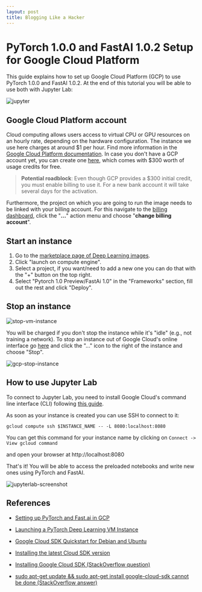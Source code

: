 ```yaml
---
layout: post
title: Blogging Like a Hacker
---
```


# PyTorch 1.0.0 and FastAI 1.0.2 Setup for Google Cloud Platform

This guide explains how to set up Google Cloud Platform (GCP) to use PyTorch 1.0.0 and FastAI 1.0.2. At the end of this tutorial you will be able to use both with Jupyter Lab:

![jupyter](https://cdn-images-1.medium.com/max/1000/1*AKAQ25dYfnYnY0gKzcsWKw.png)


## Google Cloud Platform account
Cloud computing allows users access to virtual CPU or GPU resources on an hourly rate, depending on the hardware configuration. The instance we use here charges at around $1 per hour. Find more information in the [Google Cloud Platform documentation](https://cloud.google.com/compute/). In case you don't have a GCP account yet, you can create one [here](https://cloud.google.com/),  which comes with $300 worth of usage credits for free. 

>  **Potential roadblock**: Even though GCP provides a $300 initial credit, you must enable billing to use it. For a new bank account it will take several days for the activation. 

Furthermore, the project on which you are going to run the image needs to be linked with your billing account. For this navigate to the [billing dashboard](https://console.cloud.google.com/billing/projects), click the "**...**" action menu and choose "**change billing account**".

<!--- ![](https://raw.githubusercontent.com/andandandand/images-for-colab-notebooks/master/enable-billing.png) 

![create billing account](https://raw.githubusercontent.com/andandandand/images-for-colab-notebooks/master/create-billing-account.png)

![Verify your bank account](https://raw.githubusercontent.com/andandandand/images-for-colab-notebooks/master/verify-your-bank-account-gcp.png)-->

## Start an instance
1. Go to the [marketplace page of Deep Learning images](https://console.cloud.google.com/marketplace/details/click-to-deploy-images/deeplearning
).
2. Click "launch on compute engine".
3. Select a project, if you want/need to add a new one you can do that with the "+" button on the top right. 
4. Select "Pytorch 1.0 Preview/FastAi 1.0" in the "Frameworks" section, fill out the rest and click "Deploy".

## Stop an instance

![stop-vm-instance](https://i.imgflip.com/17koi7.jpg)

You will be charged if you don't stop the instance while it's "idle" (e.g., not training a network). To stop an instance out of Google Cloud's online interface go [here](https://console.cloud.google.com/compute/instances) and click the "..." icon to the right of the instance and choose "Stop".

![gcp-stop-instance](https://raw.githubusercontent.com/andandandand/images-for-colab-notebooks/master/gcp-stop-instance.png)

## How to use Jupyter Lab
To connect to Jupyter Lab, you need to install Google Cloud's command line interface (CLI) following [this guide](https://cloud.google.com/sdk/docs/#install_the_latest_cloud_tools_version_cloudsdk_current_version).  

As soon as your instance is created you can use SSH to connect to it:

``gcloud compute ssh $INSTANCE_NAME -- -L 8080:localhost:8080``

You can get this command for your instance name by clicking on `Connect -> View gcloud command`

and open your browser at http://localhost:8080 

That's it! You will be able to access the preloaded notebooks and write new ones using PyTorch and FastAI. 

![jupyterlab-screenshot](https://raw.githubusercontent.com/andandandand/images-for-colab-notebooks/master/jupyterlab-screenshot.png)



## References

+ [Setting up PyTorch and Fast.ai in GCP](https://blog.kovalevskyi.com/google-compute-engine-now-has-images-with-pytorch-1-0-0-and-fastai-1-0-2-57c49efd74bb)

+ [Launching a PyTorch Deep Learning VM Instance](https://cloud.google.com/deep-learning-vm/docs/pytorch_start_instance)

+ [Google Cloud SDK Quickstart for Debian and Ubuntu](https://cloud.google.com/sdk/docs/quickstart-debian-ubuntu)

+ [Installing the latest Cloud SDK version](https://cloud.google.com/sdk/docs/#install_the_latest_cloud_tools_version_cloudsdk_current_version)

+ [Installing Google Cloud SDK (StackOverflow question)](https://stackoverflow.com/questions/46822766/sudo-apt-get-update-sudo-apt-get-install-google-cloud-sdk-cannot-be-done)
+ [sudo apt-get update && sudo apt-get install google-cloud-sdk cannot be done (StackOverflow answer)](https://stackoverflow.com/a/47908542/45963)

